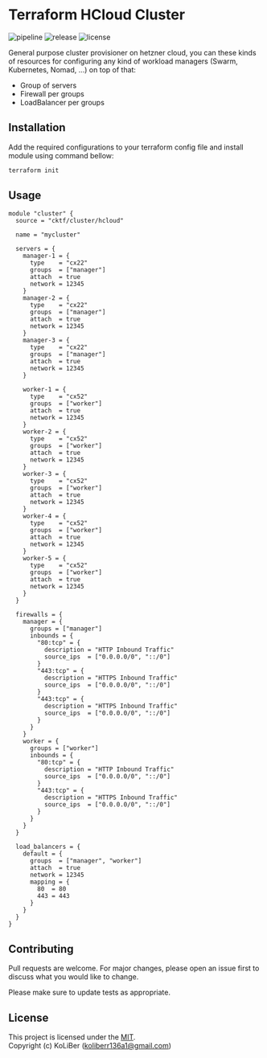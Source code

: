 # Terraform HCloud Cluster

![pipeline](https://github.com/cktf/terraform-hcloud-cluster/actions/workflows/cicd.yml/badge.svg)
![release](https://img.shields.io/github/v/release/cktf/terraform-hcloud-cluster?display_name=tag)
![license](https://img.shields.io/github/license/cktf/terraform-hcloud-cluster)

General purpose cluster provisioner on hetzner cloud, you can these kinds of resources for configuring any kind of workload managers (Swarm, Kubernetes, Nomad, ...) on top of that:

-   Group of servers
-   Firewall per groups
-   LoadBalancer per groups

## Installation

Add the required configurations to your terraform config file and install module using command bellow:

```bash
terraform init
```

## Usage

```hcl
module "cluster" {
  source = "cktf/cluster/hcloud"

  name = "mycluster"

  servers = {
    manager-1 = {
      type    = "cx22"
      groups  = ["manager"]
      attach  = true
      network = 12345
    }
    manager-2 = {
      type    = "cx22"
      groups  = ["manager"]
      attach  = true
      network = 12345
    }
    manager-3 = {
      type    = "cx22"
      groups  = ["manager"]
      attach  = true
      network = 12345
    }

    worker-1 = {
      type    = "cx52"
      groups  = ["worker"]
      attach  = true
      network = 12345
    }
    worker-2 = {
      type    = "cx52"
      groups  = ["worker"]
      attach  = true
      network = 12345
    }
    worker-3 = {
      type    = "cx52"
      groups  = ["worker"]
      attach  = true
      network = 12345
    }
    worker-4 = {
      type    = "cx52"
      groups  = ["worker"]
      attach  = true
      network = 12345
    }
    worker-5 = {
      type    = "cx52"
      groups  = ["worker"]
      attach  = true
      network = 12345
    }
  }

  firewalls = {
    manager = {
      groups = ["manager"]
      inbounds = {
        "80:tcp" = {
          description = "HTTP Inbound Traffic"
          source_ips  = ["0.0.0.0/0", "::/0"]
        }
        "443:tcp" = {
          description = "HTTPS Inbound Traffic"
          source_ips  = ["0.0.0.0/0", "::/0"]
        }
        "443:tcp" = {
          description = "HTTPS Inbound Traffic"
          source_ips  = ["0.0.0.0/0", "::/0"]
        }
      }
    }
    worker = {
      groups = ["worker"]
      inbounds = {
        "80:tcp" = {
          description = "HTTP Inbound Traffic"
          source_ips  = ["0.0.0.0/0", "::/0"]
        }
        "443:tcp" = {
          description = "HTTPS Inbound Traffic"
          source_ips  = ["0.0.0.0/0", "::/0"]
        }
      }
    }
  }

  load_balancers = {
    default = {
      groups  = ["manager", "worker"]
      attach  = true
      network = 12345
      mapping = {
        80  = 80
        443 = 443
      }
    }
  }
}
```

## Contributing

Pull requests are welcome. For major changes, please open an issue first to discuss what you would like to change.

Please make sure to update tests as appropriate.

## License

This project is licensed under the [MIT](LICENSE.md).  
Copyright (c) KoLiBer (koliberr136a1@gmail.com)

